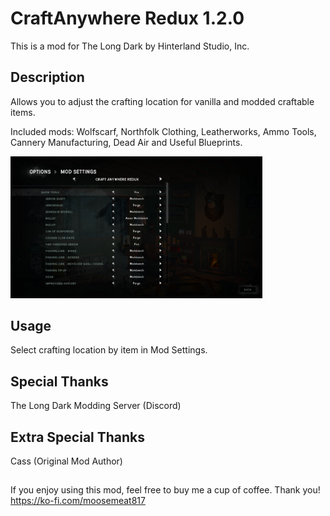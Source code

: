 # CraftAnywhere Redux	1.2.0
This is a mod for The Long Dark by Hinterland Studio, Inc.

## Description
Allows you to adjust the crafting location for vanilla and modded craftable items.  

Included mods: Wolfscarf, Northfolk Clothing, Leatherworks, Ammo Tools, Cannery Manufacturing, Dead Air and Useful Blueprints.

<img src="https://github.com/moosemeat817/images/blob/main/CraftAnywhereReduxMenu.png" width="80%">


## Usage
Select crafting location by item in Mod Settings.


## Special Thanks
The Long Dark Modding Server (Discord)

## Extra Special Thanks
Cass (Original Mod Author)



##
If you enjoy using this mod, feel free to buy me a cup of coffee.  Thank you!
https://ko-fi.com/moosemeat817

